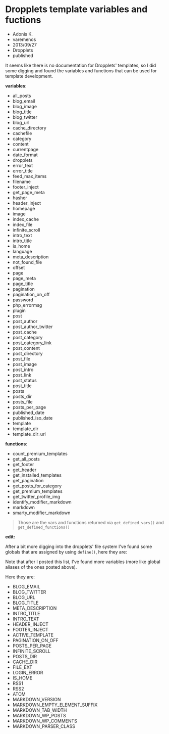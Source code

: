 # Dropplets template variables and fuctions
- Adonis K.
- varemenos
- 2013/09/27
- Dropplets
- published

It seems like there is no documentation for Dropplets' templates, so I did some digging and found the variables and functions that can be used for template development.

__variables__:

* all_posts
* blog\_email
* blog\_image
* blog\_title
* blog\_twitter
* blog\_url
* cache\_directory
* cachefile
* category
* content
* currentpage
* date\_format
* dropplets
* error\_text
* error\_title
* feed\_max\_items
* filename
* footer\_inject
* get\_page\_meta
* hasher
* header\_inject
* homepage
* image
* index\_cache
* index\_file
* infinite\_scroll
* intro\_text
* intro\_title
* is\_home
* language
* meta\_description
* not\_found\_file
* offset
* page
* page\_meta
* page\_title
* pagination
* pagination\_on\_off
* password
* php\_errormsg
* plugin
* post
* post\_author
* post\_author\_twitter
* post\_cache
* post\_category
* post\_category\_link
* post\_content
* post\_directory
* post\_file
* post\_image
* post\_intro
* post\_link
* post\_status
* post\_title
* posts
* posts\_dir
* posts\_file
* posts\_per\_page
* published\_date
* published\_iso\_date
* template
* template\_dir
* template\_dir\_url

__functions__:

* count\_premium\_templates
* get\_all\_posts
* get\_footer
* get\_header
* get\_installed\_templates
* get\_pagination
* get\_posts\_for\_category
* get\_premium\_templates
* get\_twitter\_profile\_img
* identify\_modifier\_markdown
* markdown
* smarty\_modifier\_markdown

> Those are the vars and functions returned via `get_defined_vars()` and `get_defined_functions()`

__edit:__

After a bit more digging into the dropplets' file system I've found some globals that are assigned by using `define()`, here they are:

Note that after I posted this list, I've found more variables (more like global aliases of the ones posted above).

Here they are:

* BLOG_EMAIL
* BLOG_TWITTER
* BLOG_URL
* BLOG_TITLE
* META_DESCRIPTION
* INTRO_TITLE
* INTRO_TEXT
* HEADER_INJECT
* FOOTER_INJECT
* ACTIVE_TEMPLATE
* PAGINATION\_ON_OFF
* POSTS\_PER_PAGE
* INFINITE_SCROLL
* POSTS_DIR
* CACHE_DIR
* FILE_EXT
* LOGIN_ERROR
* IS_HOME
* RSS1
* RSS2
* ATOM
* MARKDOWN_VERSION
* MARKDOWN\_EMPTY\_ELEMENT_SUFFIX
* MARKDOWN\_TAB_WIDTH
* MARKDOWN\_WP_POSTS
* MARKDOWN\_WP_COMMENTS
* MARKDOWN\_PARSER_CLASS
